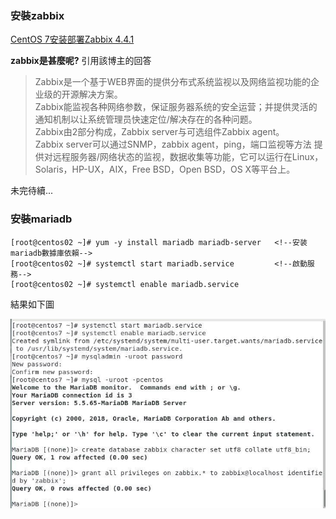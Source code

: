 ### 安裝zabbix

[CentOS 7安装部署Zabbix 4.4.1](http://www.hmjblog.com/network/7011.html)

**zabbix是甚麼呢?**
引用該博主的回答
>Zabbix是一个基于WEB界面的提供分布式系统监视以及网络监视功能的企业级的开源解决方案。  
Zabbix能监视各种网络参数，保证服务器系统的安全运营；并提供灵活的通知机制以让系统管理员快速定位/解决存在的各种问题。  
Zabbix由2部分构成，Zabbix server与可选组件Zabbix agent。  
Zabbix server可以通过SNMP，zabbix agent，ping，端口监视等方法   提供对远程服务器/网络状态的监视，数据收集等功能，它可以运行在Linux，Solaris，HP-UX，AIX，Free BSD，Open BSD，OS X等平台上。


未完待續...


### 安裝mariadb
```
[root@centos02 ~]# yum -y install mariadb mariadb-server   <!--安装mariadb數據庫依賴-->
[root@centos02 ~]# systemctl start mariadb.service         <!--啟動服務-->
[root@centos02 ~]# systemctl enable mariadb.service
```
結果如下圖

![](image/513-1.jpg)